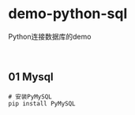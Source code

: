# demo-python-sql
Python连接数据库的demo

<br>

## 01 Mysql

```shell
# 安装PyMySQL
pip install PyMySQL
```

